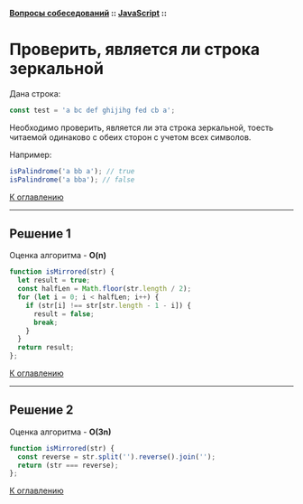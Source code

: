 **[Вопросы собеседований](../README.md#tasks) :: [JavaScript](../README.md#tasks-javascript) ::**
# Проверить, является ли строка зеркальной

Дана строка:
```javascript
const test = 'a bc def ghijihg fed cb a';
```
Необходимо проверить, является ли эта строка зеркальной, тоесть читаемой одинаково с обеих сторон с учетом всех символов.

Например:
```javascript
isPalindrome('a bb a'); // true
isPalindrome('a bba'); // false
```

[К оглавлению](../README.md#tasks-javascript)

---

## Решение 1
Оценка алгоритма - **O(n)**

```javascript
function isMirrored(str) {
  let result = true;
  const halfLen = Math.floor(str.length / 2);
  for (let i = 0; i < halfLen; i++) {
    if (str[i] !== str[str.length - 1 - i]) {
      result = false;
      break;
    }
  }
  return result;
};
```

[К оглавлению](../README.md#tasks-javascript)

---

## Решение 2
Оценка алгоритма - **O(3n)**

```javascript
function isMirrored(str) {
  const reverse = str.split('').reverse().join('');
  return (str === reverse);
};
```

[К оглавлению](../README.md#tasks-javascript)
